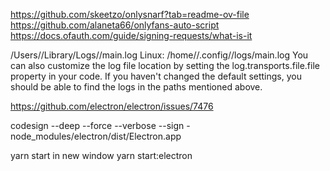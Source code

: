https://github.com/skeetzo/onlysnarf?tab=readme-ov-file
https://github.com/alaneta66/onlyfans-auto-script
https://docs.ofauth.com/guide/signing-requests/what-is-it



/Users/<YourUserName>/Library/Logs/<YourAppName>/main.log
Linux: /home/<YourUserName>/.config/<YourAppName>/logs/main.log
You can also customize the log file location by setting the log.transports.file.file property in your code. If you haven't changed the default settings, you should be able to find the logs in the paths mentioned above.


https://github.com/electron/electron/issues/7476


codesign --deep --force --verbose --sign - node_modules/electron/dist/Electron.app



yarn start
in new window
yarn start:electron
 